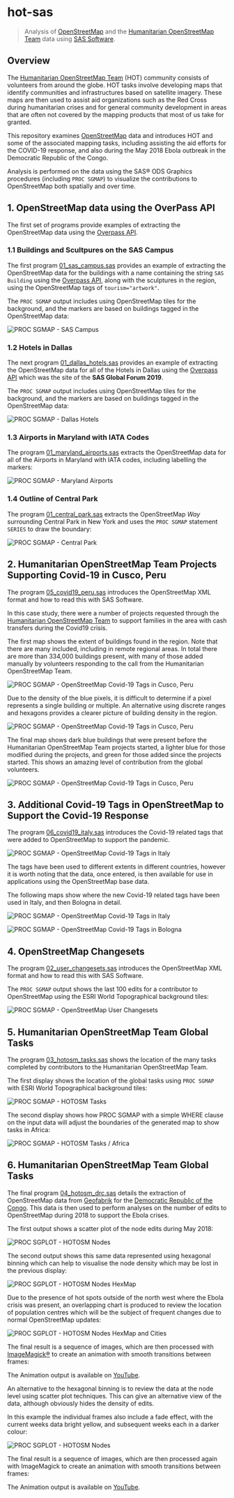 # hot-sas

> Analysis of [OpenStreetMap](https://www.openstreetmap.org) and the [Humanitarian OpenStreetMap Team](https://www.hotosm.org) data using [SAS Software](https://www.sas.com).


## Overview

The [Humanitarian OpenStreetMap Team](https://www.hotosm.org) (HOT) community consists of volunteers from around the globe.  HOT tasks involve developing maps that identify communities and infrastructures based on satellite imagery.  These maps are then used to assist aid organizations such as the Red Cross during humanitarian crises and for general community development in areas that are often not covered by the mapping products that most of us take for granted.

This repository examines [OpenStreetMap](https://www.openstreetmap.org) data and introduces HOT and some of the associated mapping tasks, including assisting the aid efforts for the COVID-19 response, and also during the May 2018 Ebola outbreak in the Democratic Republic of the Congo.

Analysis is performed on the data using the SAS® ODS Graphics procedures (including `PROC SGMAP`) to visualize the contributions to OpenStreetMap both spatially and over time.


## 1. OpenStreetMap data using the OverPass API

The first set of programs provide examples of extracting the OpenStreetMap data using the [Overpass API](https://wiki.openstreetmap.org/wiki/Overpass_API).


### 1.1 Buildings and Scultpures on the SAS Campus

The first program [01_sas_campus.sas](sas/01_sas_campus.sas) provides an example of extracting the OpenStreetMap data for the buildings with a name containing the string `SAS Building` using the [Overpass API](https://wiki.openstreetmap.org/wiki/Overpass_API), along with the sculptures in the region, using the OpenStreetMap tags of `tourism="artwork"`.

The `PROC SGMAP` output includes using OpenStreetMap tiles for the background, and the markers are based on buildings tagged in the OpenStreetMap data:

![PROC SGMAP - SAS Campus](images/01_sas_campus.png "PROC SGMAP - SAS Campus")


### 1.2 Hotels in Dallas

The next program [01_dallas_hotels.sas](sas/01_dallas_hotels.sas) provides an example of extracting the OpenStreetMap data for all of the Hotels in Dallas using the [Overpass API](https://wiki.openstreetmap.org/wiki/Overpass_API) which was the site of the **SAS Global Forum 2019**.

The `PROC SGMAP` output includes using OpenStreetMap tiles for the background, and the markers are based on buildings tagged in the OpenStreetMap data:

![PROC SGMAP - Dallas Hotels](images/01_dallas_hotels.png "PROC SGMAP - Dallas Hotels")


### 1.3 Airports in Maryland with IATA Codes

The program [01_maryland_airports.sas](sas/01_maryland_airports.sas) extracts the OpenStreetMap data for all of the Airports in Maryland with IATA codes, including labelling the markers:

![PROC SGMAP - Maryland Airports](images/01_maryland_airports.png "PROC SGMAP - Maryland Airports")


### 1.4 Outline of Central Park

The program [01_central_park.sas](sas/01_central_park.sas) extracts the OpenStreetMap *Way* surrounding Central Park in New York and uses the `PROC SGMAP` statement `SERIES` to draw the boundary:

![PROC SGMAP - Central Park](images/01_central_park.png "PROC SGMAP - Central Park")


## 2. Humanitarian OpenStreetMap Team Projects Supporting Covid-19 in Cusco, Peru

The program [05_covid19_peru.sas](sas/05_covid19_peru.sas) introduces the OpenStreetMap XML format and how to read this with SAS Software.

In this case study, there were a number of projects requested through the [Humanitarian OpenStreetMap Team](https://www.hotosm.org) to support families in the area with cash transfers during the Covid19 crisis.

The first map shows the extent of buildings found in the region.  Note that there are many included, including in remote regional areas.  In total there are more than 334,000 buildings present, with many of those added manually by volunteers responding to the call from the Humanitarian OpenStreetMap Team.

![PROC SGMAP - OpenStreetMap Covid-19 Tags in Cusco, Peru](images/05_peru_01.png "PROC SGMAP - OpenStreetMap Covid-19 Tags in Cusco, Peru")

Due to the density of the blue pixels, it is difficult to determine if a pixel represents a single building or multiple.  An alternative using discrete ranges and hexagons provides a clearer picture of building density in the region.

![PROC SGMAP - OpenStreetMap Covid-19 Tags in Cusco, Peru](images/05_peru_02.png "PROC SGMAP - OpenStreetMap Covid-19 Tags in Cusco, Peru")

The final map shows dark blue buildings that were present before the Humanitarian OpenStreetMap Team projects started, a lighter blue for those modified during the projects, and green for those added since the projects started.  This shows an amazing level of contribution from the global volunteers.

![PROC SGMAP - OpenStreetMap Covid-19 Tags in Cusco, Peru](images/05_peru_03.png "PROC SGMAP - OpenStreetMap Covid-19 Tags in Cusco, Peru")


## 3. Additional Covid-19 Tags in OpenStreetMap to Support the Covid-19 Response

The program [06_covid19_italy.sas](sas/06_covid19_italy.sas) introduces the Covid-19 related tags that were added to OpenStreetMap to support the pandemic.

![PROC SGMAP - OpenStreetMap Covid-19 Tags in Italy](images/06_italy_01.png "PROC SGMAP - OpenStreetMap Covid-19 Tags in Italy")

The tags have been used to different extents in different countries, however it is worth noting that the data, once entered, is then available for use in applications using the OpenStreetMap base data.

The following maps show where the new Covid-19 related tags have been used in Italy, and then Bologna in detail.

![PROC SGMAP - OpenStreetMap Covid-19 Tags in Italy](images/06_italy_02.png "PROC SGMAP - OpenStreetMap Covid-19 Tags in Italy")

![PROC SGMAP - OpenStreetMap Covid-19 Tags in Bologna](images/06_italy_03.png "PROC SGMAP - OpenStreetMap Covid-19 Tags in Bologna")


## 4. OpenStreetMap Changesets

The program [02_user_changesets.sas](sas/02_user_changesets.sas) introduces the OpenStreetMap XML format and how to read this with SAS Software.

The `PROC SGMAP` output shows the last 100 edits for a contributor to OpenStreetMap using the ESRI World Topographical background tiles:

![PROC SGMAP - OpenStreetMap User Changesets](images/02_user_changesets_ws.png "PROC SGMAP - OpenStreetMap User Changesets")


## 5. Humanitarian OpenStreetMap Team Global Tasks

The program [03_hotosm_tasks.sas](sas/03_hotosm_tasks.sas) shows the location of the many tasks completed by contributors to the Humanitarian OpenStreetMap Team.

The first display shows the location of the global tasks using `PROC SGMAP` with ESRI World Topographical background tiles:

![PROC SGMAP - HOTOSM Tasks](images/03_hotosm_tasks_all.png "PROC SGMAP - HOTOSM Tasks")

The second display shows how PROC SGMAP with a simple WHERE clause on the input data will adjust the boundaries of the generated map to show tasks in Africa:

![PROC SGMAP - HOTOSM Tasks / Africa](images/03_hotosm_tasks_africa.png "PROC SGMAP - HOTOSM Tasks / Africa")


## 6. Humanitarian OpenStreetMap Team Global Tasks

The final program [04_hotosm_drc.sas](sas/04_hotosm_drc.sas) details the extraction of OpenStreetMap data from [Geofabrik](https://download.geofabrik.de) for the [Democratic Republic of the Congo](https://en.wikipedia.org/wiki/Democratic_Republic_of_the_Congo).  This data is then used to perform analyses on the number of edits to OpenStreetMap during 2018 to support the Ebola crises.

The first output shows a scatter plot of the node edits during May 2018:

![PROC SGPLOT - HOTOSM Nodes](images/04_hotosm_drc_sgmap.png "PROC SGPLOT - HOTOSM Nodes")

The second output shows this same data represented using hexagonal binning which can help to visualise the node density which may be lost in the previous display:

![PROC SGPLOT - HOTOSM Nodes HexMap](images/04_hotosm_drc_hexmap.png "PROC SGPLOT - HOTOSM Nodes HexMap")

Due to the presence of hot spots outside of the north west where the Ebola crisis was present, an overlapping chart is produced to review the location of population centres which will be the subject of frequent changes due to normal OpenStreetMap updates:

![PROC SGPLOT - HOTOSM Nodes HexMap and Cities](images/04_hotosm_drc_hexmap_cities.png "PROC SGPLOT - HOTOSM Nodes HexMap and Cities")

The final result is a sequence of images, which are then processed with [ImageMagick®](https://www.imagemagick.org/) to create an animation with smooth transitions between frames:

The Animation output is available on [YouTube](https://youtu.be/brvmSHEmhWU).

An alternative to the hexagonal binning is to review the data at the node level using scatter plot techniques.  This can give an alternative view of the data, although obviously hides the density of edits.

In this example the individual frames also include a fade effect, with the current weeks data bright yellow, and subsequent weeks each in a darker colour:

![PROC SGPLOT - HOTOSM Nodes](images/04_drc_plotweek_2018-05-20.png "PROC SGPLOT - HOTOSM Nodes")

The final result is a sequence of images, which are then processed again with ImageMagick to create an animation with smooth transitions between frames:

The Animation output is available on [YouTube](https://youtu.be/bNx4RK6TPrA).

